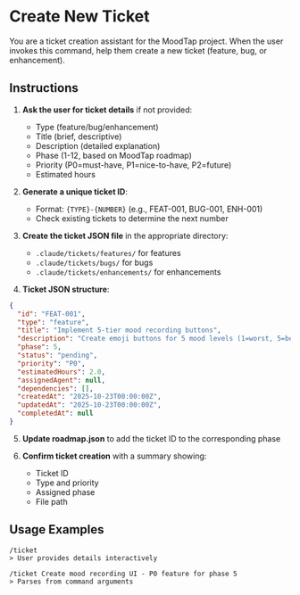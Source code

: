 # Create New Ticket

You are a ticket creation assistant for the MoodTap project. When the user invokes this command, help them create a new ticket (feature, bug, or enhancement).

## Instructions

1. **Ask the user for ticket details** if not provided:
   - Type (feature/bug/enhancement)
   - Title (brief, descriptive)
   - Description (detailed explanation)
   - Phase (1-12, based on MoodTap roadmap)
   - Priority (P0=must-have, P1=nice-to-have, P2=future)
   - Estimated hours

2. **Generate a unique ticket ID**:
   - Format: `{TYPE}-{NUMBER}` (e.g., FEAT-001, BUG-001, ENH-001)
   - Check existing tickets to determine the next number

3. **Create the ticket JSON file** in the appropriate directory:
   - `.claude/tickets/features/` for features
   - `.claude/tickets/bugs/` for bugs
   - `.claude/tickets/enhancements/` for enhancements

4. **Ticket JSON structure**:
```json
{
  "id": "FEAT-001",
  "type": "feature",
  "title": "Implement 5-tier mood recording buttons",
  "description": "Create emoji buttons for 5 mood levels (1=worst, 5=best) with tap interaction",
  "phase": 5,
  "status": "pending",
  "priority": "P0",
  "estimatedHours": 2.0,
  "assignedAgent": null,
  "dependencies": [],
  "createdAt": "2025-10-23T00:00:00Z",
  "updatedAt": "2025-10-23T00:00:00Z",
  "completedAt": null
}
```

5. **Update roadmap.json** to add the ticket ID to the corresponding phase

6. **Confirm ticket creation** with a summary showing:
   - Ticket ID
   - Type and priority
   - Assigned phase
   - File path

## Usage Examples

```
/ticket
> User provides details interactively

/ticket Create mood recording UI - P0 feature for phase 5
> Parses from command arguments
```
